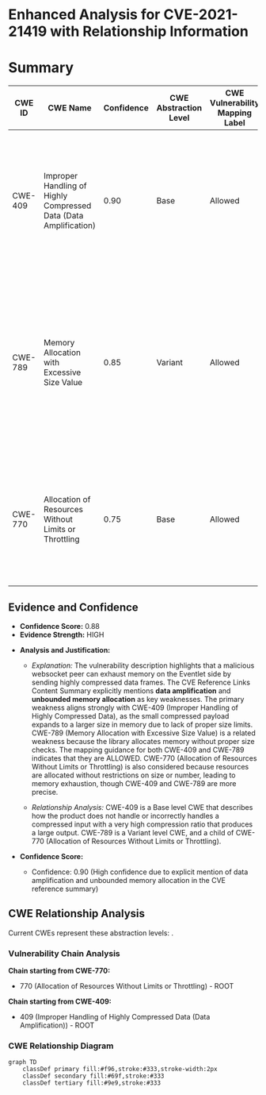 # Enhanced Analysis for CVE-2021-21419 with Relationship Information

# Summary
| CWE ID | CWE Name | Confidence | CWE Abstraction Level | CWE Vulnerability Mapping Label | CWE-Vulnerability Mapping Notes |
|---|---|---|---|---|---|
| CWE-409 | Improper Handling of Highly Compressed Data (Data Amplification) | 0.90 | Base | Allowed | Primary CWE. The vulnerability involves handling compressed data with a high compression ratio, leading to a large output and memory exhaustion. |
| CWE-789 | Memory Allocation with Excessive Size Value | 0.85 | Variant | Allowed | Secondary candidate. Memory is allocated based on an untrusted size value, but it does not ensure that the size is within expected limits, allowing arbitrary amounts of memory to be allocated. |
| CWE-770 | Allocation of Resources Without Limits or Throttling | 0.75 | Base | Allowed | Secondary candidate. The product allocates resources without imposing restrictions on the size or number of resources that can be allocated. |

## Evidence and Confidence

*   **Confidence Score:** 0.88
*   **Evidence Strength:** HIGH

- **Analysis and Justification:**  
  - *Explanation:* The vulnerability description highlights that a malicious websocket peer can exhaust memory on the Eventlet side by sending highly compressed data frames. The CVE Reference Links Content Summary explicitly mentions **data amplification** and **unbounded memory allocation** as key weaknesses. The primary weakness aligns strongly with CWE-409 (Improper Handling of Highly Compressed Data), as the small compressed payload expands to a larger size in memory due to lack of proper size limits. CWE-789 (Memory Allocation with Excessive Size Value) is a related weakness because the library allocates memory without proper size checks. The mapping guidance for both CWE-409 and CWE-789 indicates that they are ALLOWED. CWE-770 (Allocation of Resources Without Limits or Throttling) is also considered because resources are allocated without restrictions on size or number, leading to memory exhaustion, though CWE-409 and CWE-789 are more precise.
  
  - *Relationship Analysis:* CWE-409 is a Base level CWE that describes how the product does not handle or incorrectly handles a compressed input with a very high compression ratio that produces a large output. CWE-789 is a Variant level CWE, and a child of CWE-770 (Allocation of Resources Without Limits or Throttling).

- **Confidence Score:**  
  - Confidence: 0.90 (High confidence due to explicit mention of data amplification and unbounded memory allocation in the CVE reference summary)


## CWE Relationship Analysis

Current CWEs represent these abstraction levels: .


### Vulnerability Chain Analysis

**Chain starting from CWE-770:**
- 770 (Allocation of Resources Without Limits or Throttling) - ROOT


**Chain starting from CWE-409:**
- 409 (Improper Handling of Highly Compressed Data (Data Amplification)) - ROOT



### CWE Relationship Diagram

```mermaid
graph TD
    classDef primary fill:#f96,stroke:#333,stroke-width:2px
    classDef secondary fill:#69f,stroke:#333
    classDef tertiary fill:#9e9,stroke:#333
```
